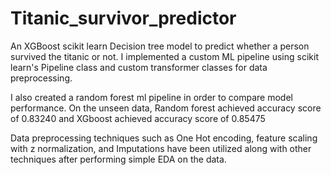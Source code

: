 # Titanic_survivor_predictor
An XGBoost scikit learn Decision tree model to predict whether a person survived the titanic or not. I implemented a custom ML pipeline using scikit learn's Pipeline class and custom transformer classes for data preprocessing.

I also created a random forest ml pipeline in order to compare model performance. On the unseen data, Random forest achieved accuracy score of 0.83240 and XGboost achieved accuracy score of 0.85475

Data preprocessing techniques such as One Hot encoding, feature scaling with z normalization, and Imputations have been utilized along with other techniques after performing simple EDA on the data.
